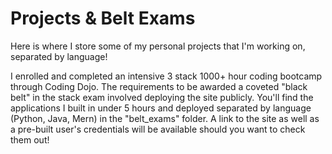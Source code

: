 # Projects & Belt Exams

Here is where I store some of my personal projects that I'm working on, separated by language!

I enrolled and completed an intensive 3 stack 1000+ hour coding bootcamp through Coding Dojo. The requirements to be awarded a coveted "black belt" in the stack exam involved deploying the site publicly. You'll find the applications I built in under 5 hours and deployed separated by language (Python, Java, Mern) in the "belt_exams" folder. A link to the site as well as a pre-built user's credentials will be available should you want to check them out!
